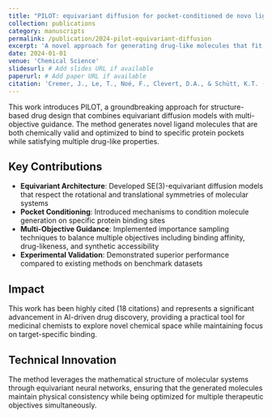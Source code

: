 ```yaml
---
title: "PILOT: equivariant diffusion for pocket-conditioned de novo ligand generation with multi-objective guidance via importance sampling"
collection: publications
category: manuscripts
permalink: /publication/2024-pilot-equivariant-diffusion
excerpt: 'A novel approach for generating drug-like molecules that fit specific protein binding sites using equivariant diffusion models with multi-objective guidance.'
date: 2024-01-01
venue: 'Chemical Science'
slidesurl: # Add slides URL if available
paperurl: # Add paper URL if available
citation: 'Cremer, J., Le, T., Noé, F., Clevert, D.A., & Schütt, K.T. (2024). &quot;PILOT: equivariant diffusion for pocket-conditioned de novo ligand generation with multi-objective guidance via importance sampling.&quot; <i>Chemical Science</i>. 15(36), 14954-14967.'
---
```


This work introduces PILOT, a groundbreaking approach for structure-based drug design that combines equivariant diffusion models with multi-objective guidance. The method generates novel ligand molecules that are both chemically valid and optimized to bind to specific protein pockets while satisfying multiple drug-like properties.

## Key Contributions

- **Equivariant Architecture**: Developed SE(3)-equivariant diffusion models that respect the rotational and translational symmetries of molecular systems
- **Pocket Conditioning**: Introduced mechanisms to condition molecule generation on specific protein binding sites
- **Multi-Objective Guidance**: Implemented importance sampling techniques to balance multiple objectives including binding affinity, drug-likeness, and synthetic accessibility
- **Experimental Validation**: Demonstrated superior performance compared to existing methods on benchmark datasets

## Impact

This work has been highly cited (18 citations) and represents a significant advancement in AI-driven drug discovery, providing a practical tool for medicinal chemists to explore novel chemical space while maintaining focus on target-specific binding.

## Technical Innovation

The method leverages the mathematical structure of molecular systems through equivariant neural networks, ensuring that the generated molecules maintain physical consistency while being optimized for multiple therapeutic objectives simultaneously.

